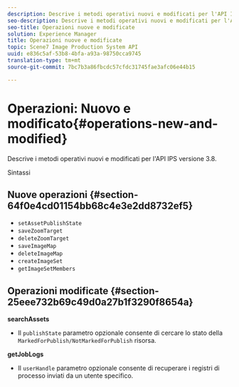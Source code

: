 ```yaml
---
description: Descrive i metodi operativi nuovi e modificati per l'API IPS versione 3.8.
seo-description: Descrive i metodi operativi nuovi e modificati per l'API IPS versione 3.8.
seo-title: Operazioni nuove e modificate
solution: Experience Manager
title: Operazioni nuove e modificate
topic: Scene7 Image Production System API
uuid: e836c5af-53b8-4bfa-a93a-98750cca9745
translation-type: tm+mt
source-git-commit: 7bc7b3a86fbcdc57cfdc31745fae3afc06e44b15

---
```



# Operazioni: Nuovo e modificato{#operations-new-and-modified}

Descrive i metodi operativi nuovi e modificati per l&#39;API IPS versione 3.8.

Sintassi

## Nuove operazioni {#section-64f0e4cd01154bb68c4e3e2dd8732ef5}

* `setAssetPublishState`
* `saveZoomTarget`
* `deleteZoomTarget`
* `saveImageMap`
* `deleteImageMap`
* `createImageSet`
* `getImageSetMembers`

## Operazioni modificate {#section-25eee732b69c49d0a27b1f3290f8654a}

**searchAssets**

* Il `publishState` parametro opzionale consente di cercare lo stato della `MarkedForPublish/NotMarkedForPublish` risorsa.

**getJobLogs**

* Il `userHandle` parametro opzionale consente di recuperare i registri di processo inviati da un utente specifico.

